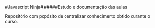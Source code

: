 #Javascript Ninja#
#####Estudo e documentação das aulas

Repositório com popósito de centralizar conhecimento obtido durante o curso.
